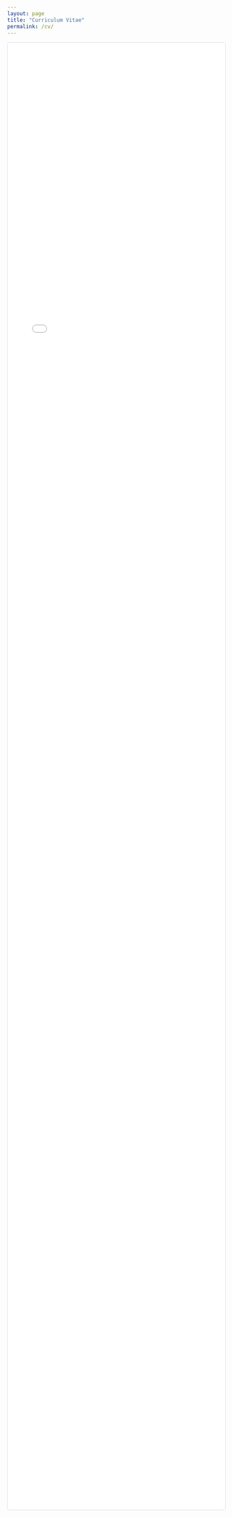```yaml
---
layout: page
title: "Curriculum Vitae"
permalink: /cv/
---
```


<style>
.pdf-container {
  width: 100%;
  height: 85vh;
  border: 1px solid #ddd;
  border-radius: 5px;
  overflow: hidden;
  position: relative;
}

.pdf-overlay {
  position: absolute;
  top: 0;
  left: 0;
  width: 100%;
  height: 100%;
  z-index: 1;
  background: transparent;
}

/* 禁用选择和右键 */
.pdf-container {
  user-select: none;
  -webkit-user-select: none;
  -moz-user-select: none;
  -ms-user-select: none;
}
</style>

<div class="pdf-container" oncontextmenu="return false;">
  <div class="pdf-overlay"></div>
  <iframe 
    src="{{ site.baseurl }}/files/CV_LiJian.pdf#toolbar=0&navpanes=0&scrollbar=1" 
    width="100%" 
    height="100%"
    style="border: none;">
  </iframe>
</div>

<script>
// 禁用键盘快捷键
document.addEventListener('keydown', function(e) {
  if (e.ctrlKey && (e.key === 's' || e.key === 'p')) {
    e.preventDefault();
    alert('This document is protected.');
    return false;
  }
});
</script>